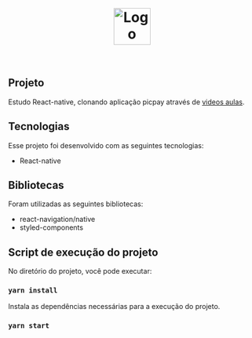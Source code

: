 <br>

<h1 align='center'>
      <img alt="Logo Cade d Comida" title="#logo" src="https://www.picpay.com/static/images/new/home/ppay-icon.png" width="75px" />
</h1>

<br>



<h2 title='#projeto'>
    Projeto
</h2>

Estudo React-native, clonando aplicação picpay através de [videos aulas](https://www.youtube.com/watch?v=fiuWVbnBIpo).

<h2 title='#tecnologias'>
    Tecnologias
</h2>

Esse projeto foi desenvolvido com as seguintes tecnologias:

- React-native

<h2 title='#bibliotecas'>
    Bibliotecas
</h2>

Foram utilizadas as seguintes bibliotecas:

- react-navigation/native
- styled-components


## Script de execução do projeto

No diretório do projeto, você pode executar:

### `yarn install`

Instala as dependências necessárias para a execução do projeto. <br />

### `yarn start`

